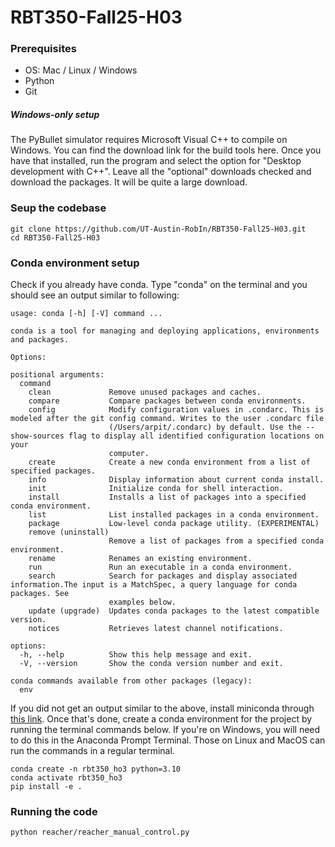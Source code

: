 # RBT350-Fall25-H03

### Prerequisites
* OS: Mac / Linux / Windows
* Python
* Git

##### Windows-only setup
The PyBullet simulator requires Microsoft Visual C++ to compile on Windows. You can find the download link for the build tools here. Once you have that installed, run the program and select the option for "Desktop development with C++". Leave all the "optional" downloads checked and download the packages. It will be quite a large download.

### Seup the codebase
```
git clone https://github.com/UT-Austin-RobIn/RBT350-Fall25-H03.git
cd RBT350-Fall25-H03
```

### Conda environment setup
Check if you already have conda. Type "conda" on the terminal and you should see an output similar to following:
```
usage: conda [-h] [-V] command ...

conda is a tool for managing and deploying applications, environments and packages.

Options:

positional arguments:
  command
    clean             Remove unused packages and caches.
    compare           Compare packages between conda environments.
    config            Modify configuration values in .condarc. This is modeled after the git config command. Writes to the user .condarc file
                      (/Users/arpit/.condarc) by default. Use the --show-sources flag to display all identified configuration locations on your
                      computer.
    create            Create a new conda environment from a list of specified packages.
    info              Display information about current conda install.
    init              Initialize conda for shell interaction.
    install           Installs a list of packages into a specified conda environment.
    list              List installed packages in a conda environment.
    package           Low-level conda package utility. (EXPERIMENTAL)
    remove (uninstall)
                      Remove a list of packages from a specified conda environment.
    rename            Renames an existing environment.
    run               Run an executable in a conda environment.
    search            Search for packages and display associated information.The input is a MatchSpec, a query language for conda packages. See
                      examples below.
    update (upgrade)  Updates conda packages to the latest compatible version.
    notices           Retrieves latest channel notifications.

options:
  -h, --help          Show this help message and exit.
  -V, --version       Show the conda version number and exit.

conda commands available from other packages (legacy):
  env
```

If you did not get an output similar to the above, install miniconda through [this link](https://docs.anaconda.com/miniconda/#quick-command-line-install). Once that's done, create a conda environment for the project by running the terminal commands below. If you're on Windows, you will need to do this in the Anaconda Prompt Terminal. Those on Linux and MacOS can run the commands in a regular terminal. 
```
conda create -n rbt350_ho3 python=3.10
conda activate rbt350_ho3
pip install -e .
```

### Running the code
```
python reacher/reacher_manual_control.py
```
